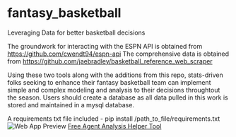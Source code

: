 # fantasy_basketball
Leveraging Data for better basketball decisions

The groundwork for interacting with the ESPN API is obtained from https://github.com/cwendt94/espn-api
The comprehensive data is obtained from https://github.com/jaebradley/basketball_reference_web_scraper

Using these two tools along with the additions from this repo, stats-driven folks seeking to enhance their fantasy basketball team can implement 
simple and complex modeling and analysis to their decisions throughtout the season. Users should create a database as all data pulled in this work is stored and maintained in a mysql database. 

A requirements txt file included - pip install /path_to_file/requirements.txt
![Web App Preview](https://github.com/francisco-avalos/fantasy_basketball/assets/26608744/b71fcf1a-a5cd-41e0-a5fc-6dedeaf97c89)
[Free Agent Analysis Helper Tool](https://fantasy-basketball-dashboard-08a3937daa55.herokuapp.com/)

